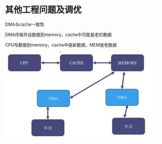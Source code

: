 # 其他工程问题及调优


DMA与cache一致性

DMA传输外设数据到memory，cache中可能是老的数据

CPU写数据到memory，cache中是新数据，MEM是老数据

![alt text](image-58.png)
